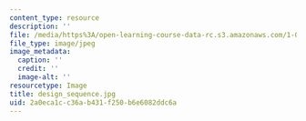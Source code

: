 ```yaml
---
content_type: resource
description: ''
file: /media/https%3A/open-learning-course-data-rc.s3.amazonaws.com/1-012-introduction-to-civil-engineering-design-spring-2002/2a0eca1cc36ab431f250b6e6082ddc6a_design_sequence.jpg
file_type: image/jpeg
image_metadata:
  caption: ''
  credit: ''
  image-alt: ''
resourcetype: Image
title: design_sequence.jpg
uid: 2a0eca1c-c36a-b431-f250-b6e6082ddc6a
---
```


